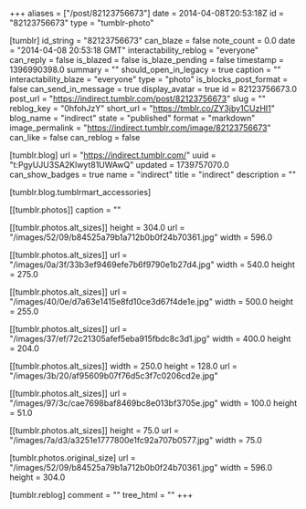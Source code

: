 +++
aliases = ["/post/82123756673"]
date = 2014-04-08T20:53:18Z
id = "82123756673"
type = "tumblr-photo"

[tumblr]
id_string = "82123756673"
can_blaze = false
note_count = 0.0
date = "2014-04-08 20:53:18 GMT"
interactability_reblog = "everyone"
can_reply = false
is_blazed = false
is_blaze_pending = false
timestamp = 1396990398.0
summary = ""
should_open_in_legacy = true
caption = ""
interactability_blaze = "everyone"
type = "photo"
is_blocks_post_format = false
can_send_in_message = true
display_avatar = true
id = 82123756673.0
post_url = "https://indirect.tumblr.com/post/82123756673"
slug = ""
reblog_key = "0hfohJzY"
short_url = "https://tmblr.co/ZY3jby1CUzHI1"
blog_name = "indirect"
state = "published"
format = "markdown"
image_permalink = "https://indirect.tumblr.com/image/82123756673"
can_like = false
can_reblog = false

[tumblr.blog]
url = "https://indirect.tumblr.com/"
uuid = "t:PgyUJU3SA2Klwyt81UWAwQ"
updated = 1739757070.0
can_show_badges = true
name = "indirect"
title = "indirect"
description = ""

[tumblr.blog.tumblrmart_accessories]

[[tumblr.photos]]
caption = ""

[[tumblr.photos.alt_sizes]]
height = 304.0
url = "/images/52/09/b84525a79b1a712b0b0f24b70361.jpg"
width = 596.0

[[tumblr.photos.alt_sizes]]
url = "/images/0a/3f/33b3ef9469efe7b6f9790e1b27d4.jpg"
width = 540.0
height = 275.0

[[tumblr.photos.alt_sizes]]
url = "/images/40/0e/d7a63e1415e8fd10ce3d67f4de1e.jpg"
width = 500.0
height = 255.0

[[tumblr.photos.alt_sizes]]
url = "/images/37/ef/72c21305afef5eba915fbdc8c3d1.jpg"
width = 400.0
height = 204.0

[[tumblr.photos.alt_sizes]]
width = 250.0
height = 128.0
url = "/images/3b/20/af95609b07f76d5c3f7c0206cd2e.jpg"

[[tumblr.photos.alt_sizes]]
url = "/images/97/3c/cae7698baf8469bc8e013bf3705e.jpg"
width = 100.0
height = 51.0

[[tumblr.photos.alt_sizes]]
height = 75.0
url = "/images/7a/d3/a3251e1777800e1fc92a707b0577.jpg"
width = 75.0

[tumblr.photos.original_size]
url = "/images/52/09/b84525a79b1a712b0b0f24b70361.jpg"
width = 596.0
height = 304.0

[tumblr.reblog]
comment = ""
tree_html = ""
+++
